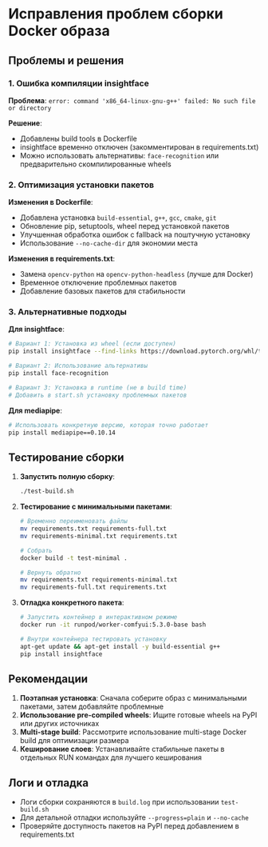 # Исправления проблем сборки Docker образа

## Проблемы и решения

### 1. Ошибка компиляции insightface

**Проблема**: `error: command 'x86_64-linux-gnu-g++' failed: No such file or directory`

**Решение**:

-   Добавлены build tools в Dockerfile
-   insightface временно отключен (закомментирован в requirements.txt)
-   Можно использовать альтернативы: `face-recognition` или предварительно скомпилированные wheels

### 2. Оптимизация установки пакетов

**Изменения в Dockerfile**:

-   Добавлена установка `build-essential`, `g++`, `gcc`, `cmake`, `git`
-   Обновление pip, setuptools, wheel перед установкой пакетов
-   Улучшенная обработка ошибок с fallback на поштучную установку
-   Использование `--no-cache-dir` для экономии места

**Изменения в requirements.txt**:

-   Замена `opencv-python` на `opencv-python-headless` (лучше для Docker)
-   Временное отключение проблемных пакетов
-   Добавление базовых пакетов для стабильности

### 3. Альтернативные подходы

**Для insightface**:

```bash
# Вариант 1: Установка из wheel (если доступен)
pip install insightface --find-links https://download.pytorch.org/whl/torch_stable.html

# Вариант 2: Использование альтернативы
pip install face-recognition

# Вариант 3: Установка в runtime (не в build time)
# Добавить в start.sh установку проблемных пакетов
```

**Для mediapipe**:

```bash
# Использовать конкретную версию, которая точно работает
pip install mediapipe==0.10.14
```

## Тестирование сборки

1. **Запустить полную сборку**:

    ```bash
    ./test-build.sh
    ```

2. **Тестирование с минимальными пакетами**:

    ```bash
    # Временно переименовать файлы
    mv requirements.txt requirements-full.txt
    mv requirements-minimal.txt requirements.txt

    # Собрать
    docker build -t test-minimal .

    # Вернуть обратно
    mv requirements.txt requirements-minimal.txt
    mv requirements-full.txt requirements.txt
    ```

3. **Отладка конкретного пакета**:

    ```bash
    # Запустить контейнер в интерактивном режиме
    docker run -it runpod/worker-comfyui:5.3.0-base bash

    # Внутри контейнера тестировать установку
    apt-get update && apt-get install -y build-essential g++
    pip install insightface
    ```

## Рекомендации

1. **Поэтапная установка**: Сначала соберите образ с минимальными пакетами, затем добавляйте проблемные
2. **Использование pre-compiled wheels**: Ищите готовые wheels на PyPI или других источниках
3. **Multi-stage build**: Рассмотрите использование multi-stage Docker build для оптимизации размера
4. **Кеширование слоев**: Устанавливайте стабильные пакеты в отдельных RUN командах для лучшего кеширования

## Логи и отладка

-   Логи сборки сохраняются в `build.log` при использовании `test-build.sh`
-   Для детальной отладки используйте `--progress=plain` и `--no-cache`
-   Проверяйте доступность пакетов на PyPI перед добавлением в requirements.txt
